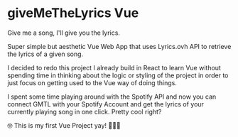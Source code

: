 # giveMeTheLyrics Vue
Give me a song, I'll give you the lyrics.

Super simple but aesthetic Vue Web App that uses Lyrics.ovh API to retrieve the lyrics of a given song.

I decided to redo this project I already build in React to learn Vue without spending time in thinking about the logic or styling of the project in order to just focus on getting used to the Vue way of doing things.

I spent some time playing around with the Spotify API and now you can connect GMTL with your Spotify Account and get the lyrics of your currently playing song in one click. Pretty cool right?

🤓 This is my first Vue Project yay! 🎉🎉🎉
